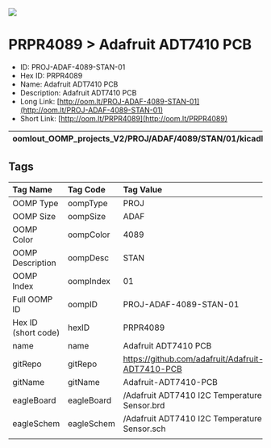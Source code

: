 


  
![][im]
# PRPR4089 > Adafruit ADT7410 PCB

- ID: PROJ-ADAF-4089-STAN-01
- Hex ID: PRPR4089
- Name: Adafruit ADT7410 PCB
- Description: Adafruit ADT7410 PCB
- Long Link: [http://oom.lt/PROJ-ADAF-4089-STAN-01](http://oom.lt/PROJ-ADAF-4089-STAN-01)
- Short Link: [http://oom.lt/PRPR4089](http://oom.lt/PRPR4089)
  

|oomlout_OOMP_projects_V2/PROJ/ADAF/4089/STAN/01/kicadPcb3dFront.png|oomlout_OOMP_projects_V2/PROJ/ADAF/4089/STAN/01/kicadPcb3dBack.png|oomlout_OOMP_projects_V2/PROJ/ADAF/4089/STAN/01/kicadPcb3d.png||
| :---: | :---: | :---: | :---: |

## Tags
  

|Tag Name|Tag Code|Tag Value|
| :--- | :--- | :--- |
|OOMP Type|oompType|PROJ|
|OOMP Size|oompSize|ADAF|
|OOMP Color|oompColor|4089|
|OOMP Description|oompDesc|STAN|
|OOMP Index|oompIndex|01|
|Full OOMP ID|oompID|PROJ-ADAF-4089-STAN-01|
|Hex ID (short code)|hexID|PRPR4089|
|name|name|Adafruit ADT7410 PCB|
|gitRepo|gitRepo|https://github.com/adafruit/Adafruit-ADT7410-PCB|
|gitName|gitName|Adafruit-ADT7410-PCB|
|eagleBoard|eagleBoard|/Adafruit ADT7410 I2C Temperature Sensor.brd|
|eagleSchem|eagleSchem|/Adafruit ADT7410 I2C Temperature Sensor.sch|
||||



[im]: PROJ/ADAF/4089/STAN/01/kicadPcb3d_450.png
